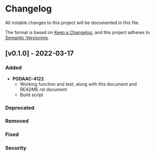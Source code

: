 # Changelog

All notable changes to this project will be documented in this file.

The format is based on [Keep a Changelog](http://keepachangelog.com/en/1.0.0/),
and this project adheres to [Semantic Versioning](https://semver.org/spec/v2.0.0.html).

## [v0.1.0] - 2022-03-17

### Added
- **PODAAC-4122**
  - Working function and test, along with this document and README.rst document
  - Build script
### Deprecated
### Removed
### Fixed
### Security